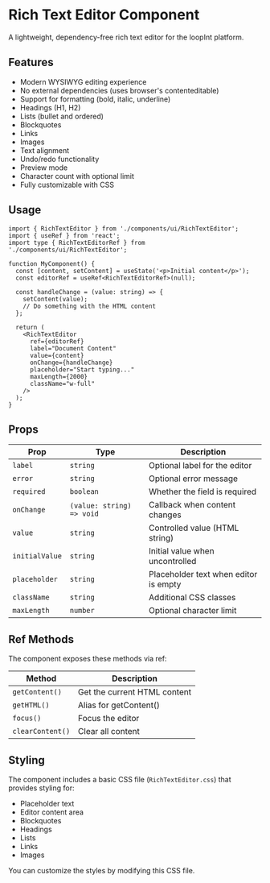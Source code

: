 # Rich Text Editor Component

A lightweight, dependency-free rich text editor for the loopInt platform.

## Features

- Modern WYSIWYG editing experience
- No external dependencies (uses browser's contenteditable)
- Support for formatting (bold, italic, underline)
- Headings (H1, H2)
- Lists (bullet and ordered)
- Blockquotes
- Links
- Images
- Text alignment
- Undo/redo functionality
- Preview mode
- Character count with optional limit
- Fully customizable with CSS

## Usage

```tsx
import { RichTextEditor } from './components/ui/RichTextEditor';
import { useRef } from 'react';
import type { RichTextEditorRef } from './components/ui/RichTextEditor';

function MyComponent() {
  const [content, setContent] = useState('<p>Initial content</p>');
  const editorRef = useRef<RichTextEditorRef>(null);
  
  const handleChange = (value: string) => {
    setContent(value);
    // Do something with the HTML content
  };
  
  return (
    <RichTextEditor
      ref={editorRef}
      label="Document Content"
      value={content}
      onChange={handleChange}
      placeholder="Start typing..."
      maxLength={2000}
      className="w-full"
    />
  );
}
```

## Props

| Prop | Type | Description |
|------|------|-------------|
| `label` | `string` | Optional label for the editor |
| `error` | `string` | Optional error message |
| `required` | `boolean` | Whether the field is required |
| `onChange` | `(value: string) => void` | Callback when content changes |
| `value` | `string` | Controlled value (HTML string) |
| `initialValue` | `string` | Initial value when uncontrolled |
| `placeholder` | `string` | Placeholder text when editor is empty |
| `className` | `string` | Additional CSS classes |
| `maxLength` | `number` | Optional character limit |

## Ref Methods

The component exposes these methods via ref:

| Method | Description |
|--------|-------------|
| `getContent()` | Get the current HTML content |
| `getHTML()` | Alias for getContent() |
| `focus()` | Focus the editor |
| `clearContent()` | Clear all content |

## Styling

The component includes a basic CSS file (`RichTextEditor.css`) that provides styling for:

- Placeholder text
- Editor content area
- Blockquotes
- Headings
- Lists
- Links
- Images

You can customize the styles by modifying this CSS file.